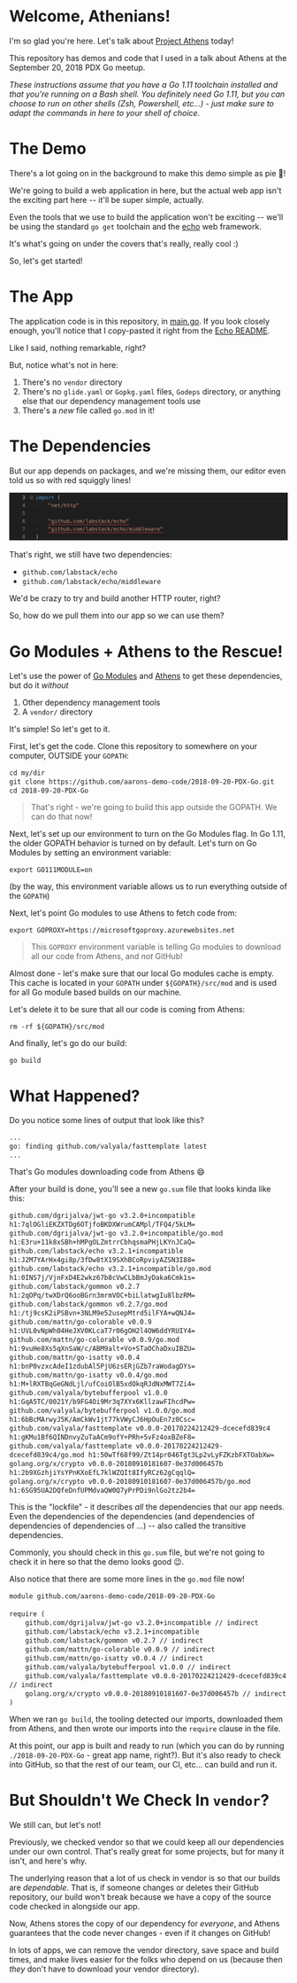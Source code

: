 # Welcome, Athenians!

I'm so glad you're here. Let's talk about [Project Athens](https://github.com/gomods/athens) today!

This repository has demos and code that I used in a talk about Athens at
the September 20, 2018 PDX Go meetup.

*These instructions assume that you have a Go 1.11 toolchain installed
and that you're running on a Bash shell. You definitely need Go 1.11, but
you can choose to run on other shells (Zsh, Powershell, etc...) - just
make sure to adapt the commands in here to your shell of choice.*

# The Demo

There's a lot going on in the background to make this demo simple as pie :pie:!

We're going to build a web application in here, but the actual web app
isn't the exciting part here -- it'll be super simple, actually.

Even the tools that we use to build the application won't be exciting --
we'll be using the standard `go get` toolchain and the
[echo](https://github.com/labstack/echo) web framework.

It's what's going on under the covers that's really, really cool :)

So, let's get started!

# The App

The application code is in this repository, in [main.go](./main.go).
If you look closely enough, you'll notice that I copy-pasted it right from the 
[Echo README](https://github.com/labstack/echo/tree/a2d4cb9c7a629e2ee21861501690741d2374de10#example).

Like I said, nothing remarkable, right?

But, notice what's not in here:

1. There's no `vendor` directory
2. There's no `glide.yaml` or `Gopkg.yaml` files, `Godeps` directory, or 
anything else that our dependency management tools use
3. There's a _new_ file called `go.mod` in it!

# The Dependencies

But our app depends on packages, and we're missing them, our editor even 
told us so with red squiggly lines!

![missing deps](/images/missing-imports.png)

That's right, we still have two dependencies:

- `github.com/labstack/echo`
- `github.com/labstack/echo/middleware`

We'd be crazy to try and build another HTTP router, right?

So, how do we pull them into our app so we can use them?

# Go Modules + Athens to the Rescue!

Let's use the power of [Go Modules](https://cda.ms/FN) and 
[Athens](https://cda.ms/FW) to get these dependencies, but do it _without_

1. Other dependency management tools
2. A `vendor/` directory

It's simple! So let's get to it.

First, let's get the code. Clone this repository to somewhere on your computer,
OUTSIDE your `GOPATH`:

```console
cd my/dir
git clone https://github.com/aarons-demo-code/2018-09-20-PDX-Go.git
cd 2018-09-20-PDX-Go
```

>That's right - we're going to build this app outside the GOPATH. We can do that now!

Next, let's set up our environment to turn on the Go Modules flag. In Go
1.11, the older GOPATH behavior is turned on by default. Let's turn on Go
Modules by setting an environment variable:

```console
export GO111MODULE=on
```

(by the way, this environment variable allows us to run everything outside 
of the `GOPATH`)

Next, let's point Go modules to use Athens to fetch code from:

```console
export GOPROXY=https://microsoftgoproxy.azurewebsites.net
```

>This `GOPROXY` environment variable is telling Go modules to download all our code from Athens, and _not_ GitHub!

Almost done - let's make sure that our local Go modules cache is empty. This
cache is located in your `GOPATH` under `${GOPATH}/src/mod` and is used
for all Go module based builds on our machine.

Let's delete it to be sure that all our code is coming from Athens:

```console
rm -rf ${GOPATH}/src/mod
```

And finally, let's go do our build:

```
go build
```

# What Happened?

Do you notice some lines of output that look like this?

```console
...
go: finding github.com/valyala/fasttemplate latest
...
```

That's Go modules downloading code from Athens :smile:

After your build is done, you'll see a new `go.sum` file that looks
kinda like this:

```console
github.com/dgrijalva/jwt-go v3.2.0+incompatible h1:7qlOGliEKZXTDg6OTjfoBKDXWrumCAMpl/TFQ4/5kLM=
github.com/dgrijalva/jwt-go v3.2.0+incompatible/go.mod h1:E3ru+11k8xSBh+hMPgOLZmtrrCbhqsmaPHjLKYnJCaQ=
github.com/labstack/echo v3.2.1+incompatible h1:J2M7YArHx4gi8p/3fDw8tX19SXhBCoRpviyAZSN3I88=
github.com/labstack/echo v3.2.1+incompatible/go.mod h1:0INS7j/VjnFxD4E2wkz67b8cVwCLbBmJyDaka6Cmk1s=
github.com/labstack/gommon v0.2.7 h1:2qOPq/twXDrQ6ooBGrn3mrmVOC+biLlatwgIu8lbzRM=
github.com/labstack/gommon v0.2.7/go.mod h1:/tj9csK2iPSBvn+3NLM9e52usepMtrd5ilFYA+wQNJ4=
github.com/mattn/go-colorable v0.0.9 h1:UVL0vNpWh04HeJXV0KLcaT7r06gOH2l4OW6ddYRUIY4=
github.com/mattn/go-colorable v0.0.9/go.mod h1:9vuHe8Xs5qXnSaW/c/ABM9alt+Vo+STaOChaDxuIBZU=
github.com/mattn/go-isatty v0.0.4 h1:bnP0vzxcAdeI1zdubAl5PjU6zsERjGZb7raWodagDYs=
github.com/mattn/go-isatty v0.0.4/go.mod h1:M+lRXTBqGeGNdLjl/ufCoiOlB5xdOkqRJdNxMWT7Zi4=
github.com/valyala/bytebufferpool v1.0.0 h1:GqA5TC/0021Y/b9FG4Oi9Mr3q7XYx6KllzawFIhcdPw=
github.com/valyala/bytebufferpool v1.0.0/go.mod h1:6bBcMArwyJ5K/AmCkWv1jt77kVWyCJ6HpOuEn7z0Csc=
github.com/valyala/fasttemplate v0.0.0-20170224212429-dcecefd839c4 h1:gKMu1Bf6QINDnvyZuTaACm9ofY+PRh+5vFz4oxBZeF8=
github.com/valyala/fasttemplate v0.0.0-20170224212429-dcecefd839c4/go.mod h1:50wTf68f99/Zt14pr046Tgt3Lp2vLyFZKzbFXTOabXw=
golang.org/x/crypto v0.0.0-20180910181607-0e37d006457b h1:2b9XGzhjiYsYPnKXoEfL7klWZQIt8IfyRCz62gCqqlQ=
golang.org/x/crypto v0.0.0-20180910181607-0e37d006457b/go.mod h1:6SG95UA2DQfeDnfUPMdvaQW0Q7yPrPDi9nlGo2tz2b4=
```

This is the "lockfile" - it describes _all_ the dependencies that our
app needs. Even the dependencies of the dependencies (and dependencies of dependencies of dependencies of ...) -- also called the transitive dependencies.

Commonly, you should check in this `go.sum` file, but we're not going
to check it in here so that the demo looks good :wink:.

Also notice that there are some more lines in the `go.mod` file now!

```console
module github.com/aarons-demo-code/2018-09-20-PDX-Go

require (
	github.com/dgrijalva/jwt-go v3.2.0+incompatible // indirect
	github.com/labstack/echo v3.2.1+incompatible
	github.com/labstack/gommon v0.2.7 // indirect
	github.com/mattn/go-colorable v0.0.9 // indirect
	github.com/mattn/go-isatty v0.0.4 // indirect
	github.com/valyala/bytebufferpool v1.0.0 // indirect
	github.com/valyala/fasttemplate v0.0.0-20170224212429-dcecefd839c4 // indirect
	golang.org/x/crypto v0.0.0-20180910181607-0e37d006457b // indirect
)
```

When we ran `go build`, the tooling detected our imports, downloaded them from
Athens, and then wrote our imports into the `require` clause in the file.

At this point, our app is built and ready to run 
(which you can do by running `./2018-09-20-PDX-Go` - great app name, right?). 
But it's also ready to check into GitHub, so that the rest of our team, our CI,
etc... can build and run it.

# But Shouldn't We Check In `vendor`?

We still can, but let's not!

Previously, we checked vendor so that we could keep all our dependencies
under our own control. That's really great for some projects, but for many
it isn't, and here's why.

The underlying reason that a lot of us check in vendor is so that our builds
are _dependable_. That is, if someone changes or deletes their GitHub 
repository, our build won't break because we have a copy of the source code
checked in alongside our app.

Now, Athens stores the copy of our dependency for _everyone_, and Athens 
guarantees that the code never changes - even if it changes on GitHub!

In lots of apps, we can remove the vendor directory, save space and 
build times, and make lives easier for the folks who depend on us (because 
then _they_ don't have to download your vendor directory).

